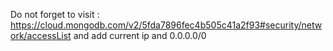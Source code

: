 Do not forget to visit : https://cloud.mongodb.com/v2/5fda7896fec4b505c41a2f93#security/network/accessList 
and add current ip and  0.0.0.0/0
